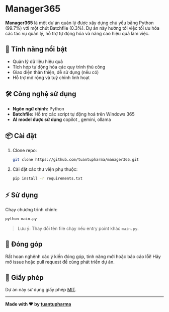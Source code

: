 # Manager365

**Manager365** là một dự án quản lý được xây dựng chủ yếu bằng Python (99.7%) với một chút Batchfile (0.3%). Dự án này hướng tới việc tối ưu hóa các tác vụ quản lý, hỗ trợ tự động hóa và nâng cao hiệu quả làm việc.

## 🚀 Tính năng nổi bật

- Quản lý dữ liệu hiệu quả
- Tích hợp tự động hóa các quy trình thủ công
- Giao diện thân thiện, dễ sử dụng (nếu có)
- Hỗ trợ mở rộng và tuỳ chỉnh linh hoạt

## 🛠️ Công nghệ sử dụng

- **Ngôn ngữ chính:** Python
- **Batchfile:** Hỗ trợ các script tự động hoá trên Windows 365
- **AI model được sử dụng** copilot , gemini, ollama

## 📦 Cài đặt

1. Clone repo:
    ```bash
    git clone https://github.com/tuantupharma/manager365.git
    ```
2. Cài đặt các thư viện phụ thuộc:
    ```bash
    pip install -r requirements.txt
    ```

## ⚡ Sử dụng

Chạy chương trình chính:
```bash
python main.py
```
> Lưu ý: Thay đổi tên file chạy nếu entry point khác `main.py`.

## 📄 Đóng góp

Rất hoan nghênh các ý kiến đóng góp, tính năng mới hoặc báo cáo lỗi! Hãy mở issue hoặc pull request để cùng phát triển dự án.

## 📜 Giấy phép

Dự án này sử dụng giấy phép [MIT](LICENSE).

---

**Made with ❤️ by [tuantupharma](https://github.com/tuantupharma)**
